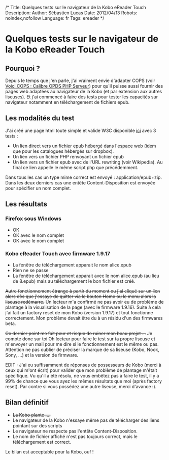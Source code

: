 /*
Title: Quelques tests sur le navigateur de la Kobo eReader Touch
Description: 
Author: Sébastien Lucas
Date: 2012/04/13
Robots: noindex,nofollow
Language: fr
Tags: ereader
*/
# Quelques tests sur le navigateur de la Kobo eReader Touch

## Pourquoi ?
Depuis le temps que j'en parle, j'ai vraiment envie d'adapter COPS (voir [Voici COPS : Calibre OPDS PHP Serveur](/fr/oss/calibre-opds-php-server)) pour qu'il puisse aussi fournir des pages web adaptées au navigateur de la Kobo (et par extension aux autres liseuses). Et j'ai commencé à faire des tests pour tester les capacités sur navigateur notamment en téléchargement de fichiers epub.

## Les modalités du test

J'ai créé une page html toute simple et valide W3C disponible [ici](http://cops-demo.slucas.fr/index.html) avec 3 tests :
  - Un lien direct vers un fichier epub hébergé dans l'espace web (idem que pour les catalogues hébergés sur dropbox).
  - Un lien vers un fichier PHP renvoyant un fichier epub
  - Un lien vers un fichier epub avec de l'URL rewriting (voir Wikipedia). Au final ce lien appelle le même script php que précédemment.

Dans tous les cas un type mime correct est envoyé : application/epub+zip.
Dans les deux derniers cas une entête Content-Disposition est envoyée pour spécifier un nom complet.
## Les résultats

###  Firefox sous Windows 
  - OK
  - OK avec le nom complet
  - OK avec le nom complet
### Kobo eReader Touch avec firmware 1.9.17

  - La fenêtre de téléchargement apparait le nom alice.epub
  - Rien ne se passe
  - La fenêtre de téléchargement apparait avec le nom alice.epub (au lieu de 8.epub) mais au téléchargement le bon fichier est créé.

~~Autre fonctionnement étrange à partir du moment ou j'ai cliqué sur un lien alors dès que j'essaye de quitter via le bouton Home ou le menu alors la liseuse redémarre.~~ Un lecteur m'a confirmé ne pas avoir eu de problème de plantage à la visualisation de la page (avec le firmware 1.9.16). Suite à cela j'ai fait un factory reset de mon Kobo (version 1.9.17) et tout fonctionne correctement. Mon problème devait être du à un résidu d'un des firmwares beta.


~~Ce dernier point me fait peur et risque de ruiner mon beau projet ...~~ Je compte donc sur toi Oh lecteur pour faire le test sur ta propre liseuse et m'envoyer un mail pour me dire si le fonctionnement est le même ou pas. Attention ne pas oublier de préciser la marque de sa liseuse (Kobo, Nook, Sony, ...) et la version de firmware.

EDIT : J'ai eu suffisamment de réponses de possesseurs de Kobo (merci à ceux qui m'ont écrit) pour valider que mon problème de plantage m'était spécifique. Vu qu'il a été résolu, ne vous embêtez pas à faire le test, il y a 99% de chance que vous ayez les mêmes résultats que moi (après factory reset). Par contre si vous possédez une autre liseuse, merci d'avance :).

## Bilan définitif

*	~~La Kobo plante ....~~
*	Le navigateur de la Kobo n'essaye même pas de télécharger des liens pointant sur des scripts
*	Le navigateur ne respecte pas l'entête Content-Disposition.
*	Le nom de fichier affiché n'est pas toujours correct, mais le téléchargement est correct.

Le bilan est acceptable pour la Kobo, ouf !


